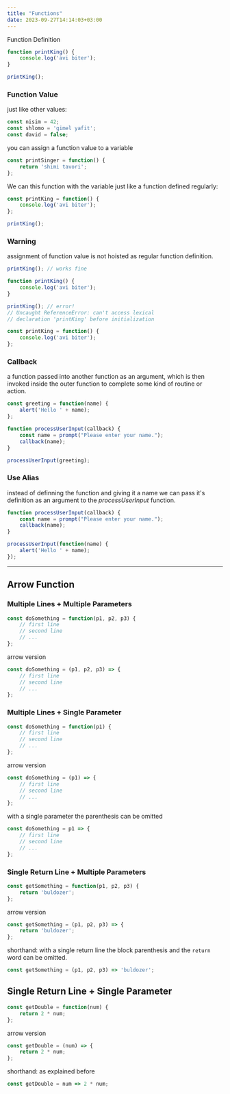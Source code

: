 ```yaml
---
title: "Functions"
date: 2023-09-27T14:14:03+03:00
---
```


Function Definition

```javascript
function printKing() {
    console.log('avi biter');
}

printKing();
```

### Function Value

just like other values:

```javascript
const nisim = 42;
const shlomo = 'gimel yafit';
const david = false;
```

you can assign a function value to a variable

```javascript
const printSinger = function() {
    return 'shimi tavori';
};
```

We can this function with the variable
just like a function defined regularly:

```javascript
const printKing = function() {
    console.log('avi biter');
};

printKing();
```

### Warning

assignment of function value is not hoisted as regular function definition.

```javascript
printKing(); // works fine

function printKing() {
    console.log('avi biter');
}
```

```javascript
printKing(); // error!
// Uncaught ReferenceError: can't access lexical
// declaration 'printKing' before initialization

const printKing = function() {
    console.log('avi biter');
};
```

### Callback

a function passed into another function as an argument, which is then invoked
inside the outer function to complete some kind of routine or action.

```javascript
const greeting = function(name) {
	alert('Hello ' + name);
};

function processUserInput(callback) {
	const name = prompt("Please enter your name.");
	callback(name);
}

processUserInput(greeting);
```

### Use Alias

instead of definning the function and giving it a name
we can pass it's definition as an argument to the
*processUserInput* function.

```javascript
function processUserInput(callback) {
	const name = prompt("Please enter your name.");
	callback(name);
}

processUserInput(function(name) {
	alert('Hello ' + name);
});
```

------------------------

## Arrow Function

### Multiple Lines + Multiple Parameters

```javascript
const doSomething = function(p1, p2, p3) {
    // first line
    // second line
    // ...
};
```

arrow version

```javascript
const doSomething = (p1, p2, p3) => {
    // first line
    // second line
    // ...
};
```

### Multiple Lines + Single Parameter

```javascript
const doSomething = function(p1) {
    // first line
    // second line
    // ...
};
```

arrow version

```javascript
const doSomething = (p1) => {
    // first line
    // second line
    // ...
};
```

with a single parameter the parenthesis can be omitted

```javascript
const doSomething = p1 => {
    // first line
    // second line
    // ...
};
```

### Single Return Line + Multiple Parameters

```javascript
const getSomething = function(p1, p2, p3) {
    return 'buldozer';
};
```

arrow version

```javascript
const getSomething = (p1, p2, p3) => {
    return 'buldozer';
};
```

shorthand: with a single return line the block parenthesis and the `return` word
can be omitted.

```javascript
const getSomething = (p1, p2, p3) => 'buldozer';
```

## Single Return Line + Single Parameter

```javascript
const getDouble = function(num) {
    return 2 * num;
};
```

arrow version

```javascript
const getDouble = (num) => {
    return 2 * num;
};
```

shorthand: as explained before

```javascript
const getDouble = num => 2 * num;
```
